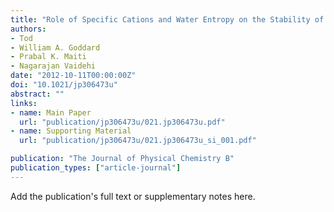 ```yaml
---
title: "Role of Specific Cations and Water Entropy on the Stability of Branched DNA Motif Structures"
authors:
- Tod
- William A. Goddard
- Prabal K. Maiti
- Nagarajan Vaidehi
date: "2012-10-11T00:00:00Z"
doi: "10.1021/jp306473u"
abstract: ""
links:
- name: Main Paper
  url: "publication/jp306473u/021.jp306473u.pdf" 
- name: Supporting Material
  url: "publication/jp306473u/021.jp306473u_si_001.pdf" 

publication: "The Journal of Physical Chemistry B"
publication_types: ["article-journal"]
---
```


Add the publication's full text or supplementary notes here.
